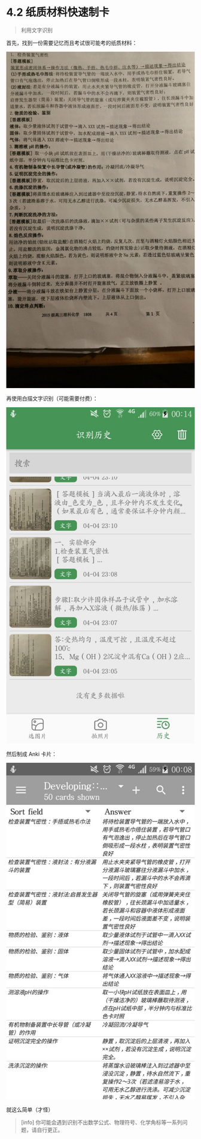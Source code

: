 # 4.2 纸质材料快速制卡
> 利用文字识别

 首先，找到一份需要记忆而且考试很可能考的纸质材料：

![&#x5316;&#x5B66;&#x7B54;&#x9898;&#x89C4;&#x8303;](../.gitbook/assets/image%20%2817%29.png)

 再使用白描文字识别（可能需要付费）：

![](../.gitbook/assets/image%20%2812%29.png)

 然后制成 Anki 卡片：

![](../.gitbook/assets/image%20%283%29.png)

就这么简单（才怪）
>[info] 你可能会遇到识别不出数学公式、物理符号、化学角标等一系列问题，请自行更正。